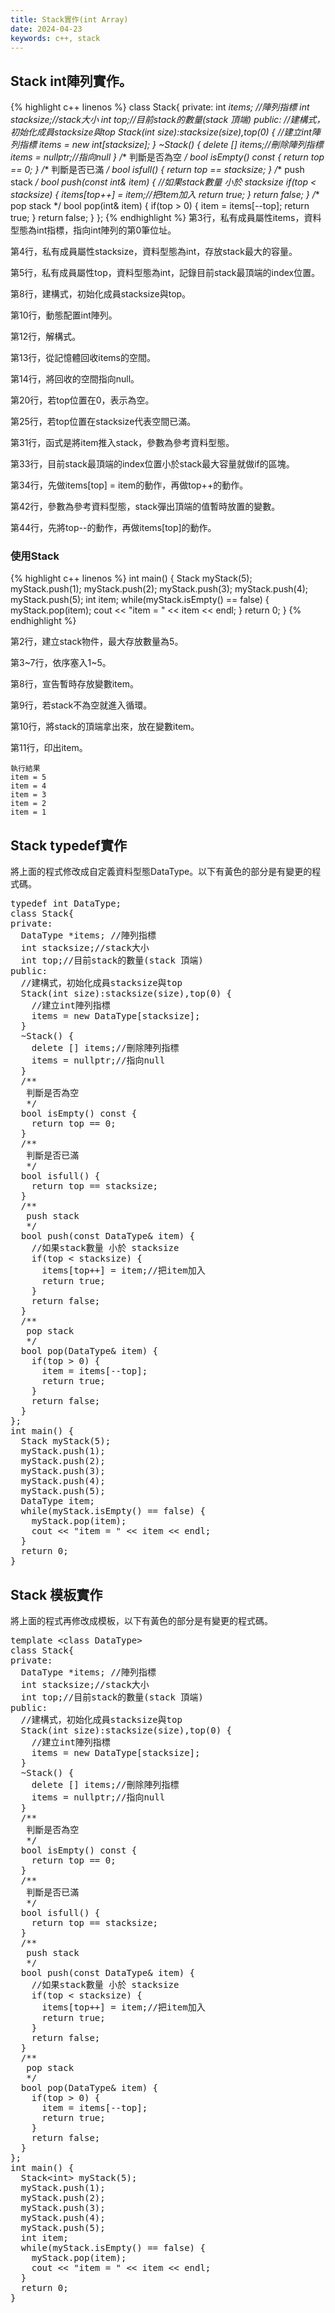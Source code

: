 ```yaml
---
title: Stack實作(int Array)
date: 2024-04-23
keywords: c++, stack
---
```

## Stack int陣列實作。
{% highlight c++ linenos %}
class Stack{
private:
  int *items; //陣列指標
  int stacksize;//stack大小
  int top;//目前stack的數量(stack 頂端)
public:
  //建構式，初始化成員stacksize與top
  Stack(int size):stacksize(size),top(0) {
    //建立int陣列指標
    items = new int[stacksize];
  }
  ~Stack() {
    delete [] items;//刪除陣列指標
    items = nullptr;//指向null
  }
  /**
   判斷是否為空
   */
  bool isEmpty() const {
    return top == 0;
  }
  /**
   判斷是否已滿
   */
  bool isfull() {
    return top == stacksize;
  }
  /**
   push stack
   */
  bool push(const int& item) {
    //如果stack數量 小於 stacksize
    if(top < stacksize) {
      items[top++] = item;//把item加入
      return true;
    }
    return false;
  }
  /**
   pop stack
   */
  bool pop(int& item) {
    if(top > 0) {
      item = items[--top];
      return true;
    }
    return false;
  }
};
{% endhighlight %}
第3行，私有成員屬性items，資料型態為int指標，指向int陣列的第0筆位址。  

第4行，私有成員屬性stacksize，資料型態為int，存放stack最大的容量。  

第5行，私有成員屬性top，資料型態為int，記錄目前stack最頂端的index位置。 

第8行，建構式，初始化成員stacksize與top。  

第10行，動態配置int陣列。  

第12行，解構式。  

第13行，從記憶體回收items的空間。  

第14行，將回收的空間指向null。  

第20行，若top位置在0，表示為空。  

第25行，若top位置在stacksize代表空間已滿。  

第31行，函式是將item推入stack，參數為參考資料型態。  

第33行，目前stack最頂端的index位置小於stack最大容量就做if的區塊。  

第34行，先做items[top] = item的動作，再做top++的動作。  

第42行，參數為參考資料型態，stack彈出頂端的值暫時放置的變數。  

第44行，先將top--的動作，再做items[top]的動作。 

### 使用Stack
{% highlight c++ linenos %}
int main() {
  Stack myStack(5);
  myStack.push(1);
  myStack.push(2);
  myStack.push(3);
  myStack.push(4);
  myStack.push(5);
  int item;
  while(myStack.isEmpty() == false) {
    myStack.pop(item);
    cout << "item = " << item << endl;
  }
    return 0;
}
{% endhighlight %}

第2行，建立stack物件，最大存放數量為5。  

第3~7行，依序塞入1~5。  

第8行，宣告暫時存放變數item。  

第9行，若stack不為空就進入循環。  

第10行，將stack的頂端拿出來，放在變數item。  

第11行，印出item。  
```
執行結果 
item = 5
item = 4
item = 3
item = 2
item = 1 
```
## Stack typedef實作

將上面的程式修改成自定義資料型態DataType。以下有黃色的部分是有變更的程式碼。  

<pre>
<span class="markline">typedef int DataType;</span>
class Stack{
private:
  <span class="markline">DataType</span> *items; //陣列指標
  int stacksize;//stack大小
  int top;//目前stack的數量(stack 頂端)
public:
  //建構式，初始化成員stacksize與top
  Stack(int size):stacksize(size),top(0) {
    //建立int陣列指標
    items = new <span class="markline">DataType</span>[stacksize];
  }
  ~Stack() {
    delete [] items;//刪除陣列指標
    items = nullptr;//指向null
  }
  /**
   判斷是否為空
   */
  bool isEmpty() const {
    return top == 0;
  }
  /**
   判斷是否已滿
   */
  bool isfull() {
    return top == stacksize;
  }
  /**
   push stack
   */
  bool push(const <span class="markline">DataType&</span> item) {
    //如果stack數量 小於 stacksize
    if(top < stacksize) {
      items[top++] = item;//把item加入
      return true;
    }
    return false;
  }
  /**
   pop stack
   */
  bool pop(<span class="markline">DataType&</span> item) {
    if(top > 0) {
      item = items[--top];
      return true;
    }
    return false;
  }
};
int main() {
  Stack myStack(5);
  myStack.push(1);
  myStack.push(2);
  myStack.push(3);
  myStack.push(4);
  myStack.push(5);
  <span class="markline">DataType</span> item;
  while(myStack.isEmpty() == false) {
    myStack.pop(item);
    cout << "item = " << item << endl;
  }
  return 0;
}  
</pre>

## Stack 模板實作

將上面的程式再修改成模板，以下有黃色的部分是有變更的程式碼。  

<pre>
<span class="markline">template &lt;class DataType&gt;</span>
class Stack{
private:
  DataType *items; //陣列指標
  int stacksize;//stack大小
  int top;//目前stack的數量(stack 頂端)
public:
  //建構式，初始化成員stacksize與top
  Stack(int size):stacksize(size),top(0) {
    //建立int陣列指標
    items = new DataType[stacksize];
  }
  ~Stack() {
    delete [] items;//刪除陣列指標
    items = nullptr;//指向null
  }
  /**
   判斷是否為空
   */
  bool isEmpty() const {
    return top == 0;
  }
  /**
   判斷是否已滿
   */
  bool isfull() {
    return top == stacksize;
  }
  /**
   push stack
   */
  bool push(const DataType& item) {
    //如果stack數量 小於 stacksize
    if(top < stacksize) {
      items[top++] = item;//把item加入
      return true;
    }
    return false;
  }
  /**
   pop stack
   */
  bool pop(DataType& item) {
    if(top > 0) {
      item = items[--top];
      return true;
    }
    return false;
  }
};
int main() {
  Stack<span class="markline">&lt;int&gt;</span> myStack(5);
  myStack.push(1);
  myStack.push(2);
  myStack.push(3);
  myStack.push(4);
  myStack.push(5);
  <span class="markline">int</span> item;
  while(myStack.isEmpty() == false) {
    myStack.pop(item);
    cout << "item = " << item << endl;
  }
  return 0;
}  
</pre>